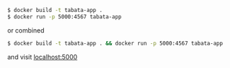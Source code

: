 ```bash
$ docker build -t tabata-app .
$ docker run -p 5000:4567 tabata-app
```

or combined

```bash
$ docker build -t tabata-app . && docker run -p 5000:4567 tabata-app
```
and visit [localhost:5000](http://localhost:5000)
